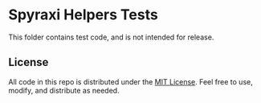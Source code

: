 # Spyraxi Helpers Tests

This folder contains test code, and is not intended for release.

## License

All code in this repo is distributed under the [MIT License](https://bitbucket.org/shadows-of-doubt-mods/mods/src/main/LICENSE). Feel free to use, modify, and distribute as needed.